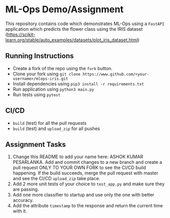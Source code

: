 # ML-Ops Demo/Assignment

This repository contains code which demonstrates ML-Ops using a `FastAPI` application which predicts the flower class using the IRIS dataset (https://scikit-learn.org/stable/auto_examples/datasets/plot_iris_dataset.html)

## Running Instructions
- Create a fork of the repo using the `fork` button.
- Clone your fork using `git clone https://www.github.com/<your-username>/mlops-iris.git`
- Install dependencies using `pip3 install -r requirements.txt`
- Run application using `python3 main.py`
- Run tests using `pytest`

## CI/CD
- `build` (test) for all the pull requests
- `build` (test) and `upload_zip` for all pushes

## Assignment Tasks
1. Change this README to add your name here: ASHOK KUMAR PESARLANKA. Add and commit changes to a new branch and create a pull request ONLY TO YOUR OWN FORK to see the CI/CD build happening. If the build succeeds, merge the pull request with master and see the CI/CD `upload_zip` take place.
2. Add 2 more unit tests of your choice to `test_app.py` and make sure they are passing.
3. Add one more classifier to startup and use only the one with better accuracy.
4. Add the attribute `timestamp` to the response and return the current time with it. 
